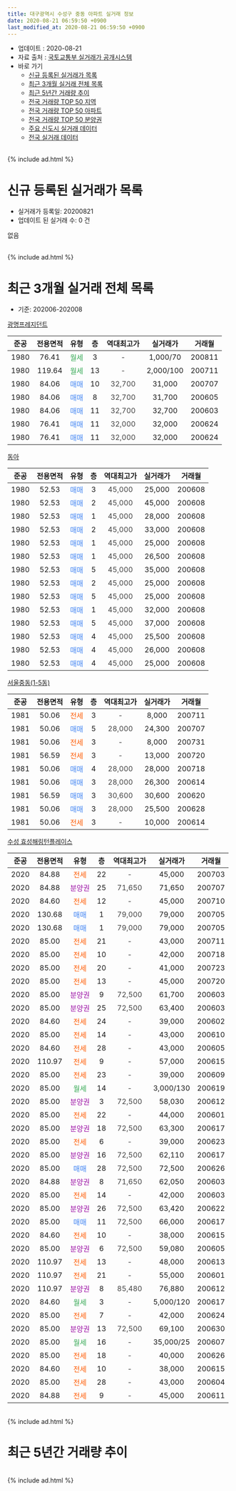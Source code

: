 ```yaml
---
title: 대구광역시 수성구 중동 아파트 실거래 정보
date: 2020-08-21 06:59:50 +0900
last_modified_at: 2020-08-21 06:59:50 +0900
---
```


* 업데이트 : 2020-08-21
* 자료 출처 : [국토교통부 실거래가 공개시스템](http://rt.molit.go.kr)
* 바로 가기
    * [신규 등록된 실거래가 목록](#신규-등록된-실거래가-목록)
    * [최근 3개월 실거래 전체 목록](#최근-3개월-실거래-전체-목록)
    * [최근 5년간 거래량 추이](#최근-5년간-거래량-추이)
    * [전국 거래량 TOP 50 지역](https://inasie.github.io/apt-trade-info/최근-3개월-전국에서-가장-거래가-많이-발생한-지역)
    * [전국 거래량 TOP 50 아파트](https://inasie.github.io/apt-trade-info/최근-3개월-전국에서-가장-거래가-많이-발생한-아파트)
    * [전국 거래량 TOP 50 분양권](https://inasie.github.io/apt-trade-info/최근-3개월-전국에서-가장-거래가-많이-발생한-분양권)
    * [주요 신도시 실거래 데이터](https://inasie.github.io/apt-trade-info/주요-신도시)
    * [전국 실거래 데이터](https://inasie.github.io/apt-trade-info/전국)
<br>
{% include ad.html %}
<br>

# 신규 등록된 실거래가 목록
* 실거래가 등록일: 20200821
* 업데이트 된 실거래 수: 0 건

없음

<br>
{% include ad.html %}
<br>

# 최근 3개월 실거래 전체 목록
* 기준: 202006-202008


[광명프레지던트](https://search.naver.com/search.naver?query=%EB%8C%80%EA%B5%AC%EA%B4%91%EC%97%AD%EC%8B%9C+%EC%88%98%EC%84%B1%EA%B5%AC+%EC%A4%91%EB%8F%99+%EA%B4%91%EB%AA%85%ED%94%84%EB%A0%88%EC%A7%80%EB%8D%98%ED%8A%B8)

|준공|전용면적|유형|층|역대최고가|실거래가|거래월|
|:---:|:---:|:---:|:---:|:---:|:---:|:---:|
|1980|76.41|<span style="color:#34a853">월세</span>|3|<span style="color:#444444">-</span>|1,000/70|200811|
|1980|119.64|<span style="color:#34a853">월세</span>|13|<span style="color:#444444">-</span>|2,000/100|200711|
|1980|84.06|<span style="color:#4285f3">매매</span>|10|<span style="color:#444444">32,700</span>|31,000|200707|
|1980|84.06|<span style="color:#4285f3">매매</span>|8|<span style="color:#444444">32,700</span>|31,700|200605|
|1980|84.06|<span style="color:#4285f3">매매</span>|11|<span style="color:#444444">32,700</span>|32,700|200603|
|1980|76.41|<span style="color:#4285f3">매매</span>|11|<span style="color:#444444">32,000</span>|32,000|200624|
|1980|76.41|<span style="color:#4285f3">매매</span>|11|<span style="color:#444444">32,000</span>|32,000|200624|

[동아](https://search.naver.com/search.naver?query=%EB%8C%80%EA%B5%AC%EA%B4%91%EC%97%AD%EC%8B%9C+%EC%88%98%EC%84%B1%EA%B5%AC+%EC%A4%91%EB%8F%99+%EB%8F%99%EC%95%84)

|준공|전용면적|유형|층|역대최고가|실거래가|거래월|
|:---:|:---:|:---:|:---:|:---:|:---:|:---:|
|1980|52.53|<span style="color:#4285f3">매매</span>|3|<span style="color:#444444">45,000</span>|25,000|200608|
|1980|52.53|<span style="color:#4285f3">매매</span>|2|<span style="color:#444444">45,000</span>|45,000|200608|
|1980|52.53|<span style="color:#4285f3">매매</span>|1|<span style="color:#444444">45,000</span>|28,000|200608|
|1980|52.53|<span style="color:#4285f3">매매</span>|2|<span style="color:#444444">45,000</span>|33,000|200608|
|1980|52.53|<span style="color:#4285f3">매매</span>|1|<span style="color:#444444">45,000</span>|25,000|200608|
|1980|52.53|<span style="color:#4285f3">매매</span>|1|<span style="color:#444444">45,000</span>|26,500|200608|
|1980|52.53|<span style="color:#4285f3">매매</span>|5|<span style="color:#444444">45,000</span>|35,000|200608|
|1980|52.53|<span style="color:#4285f3">매매</span>|2|<span style="color:#444444">45,000</span>|25,000|200608|
|1980|52.53|<span style="color:#4285f3">매매</span>|5|<span style="color:#444444">45,000</span>|25,000|200608|
|1980|52.53|<span style="color:#4285f3">매매</span>|1|<span style="color:#444444">45,000</span>|32,000|200608|
|1980|52.53|<span style="color:#4285f3">매매</span>|5|<span style="color:#444444">45,000</span>|37,000|200608|
|1980|52.53|<span style="color:#4285f3">매매</span>|4|<span style="color:#444444">45,000</span>|25,500|200608|
|1980|52.53|<span style="color:#4285f3">매매</span>|4|<span style="color:#444444">45,000</span>|26,000|200608|
|1980|52.53|<span style="color:#4285f3">매매</span>|4|<span style="color:#444444">45,000</span>|25,000|200608|

[서울중동(1-5동)](https://search.naver.com/search.naver?query=%EB%8C%80%EA%B5%AC%EA%B4%91%EC%97%AD%EC%8B%9C+%EC%88%98%EC%84%B1%EA%B5%AC+%EC%A4%91%EB%8F%99+%EC%84%9C%EC%9A%B8%EC%A4%91%EB%8F%99%281-5%EB%8F%99%29)

|준공|전용면적|유형|층|역대최고가|실거래가|거래월|
|:---:|:---:|:---:|:---:|:---:|:---:|:---:|
|1981|50.06|<span style="color:#ff5a00">전세</span>|3|<span style="color:#444444">-</span>|8,000|200711|
|1981|50.06|<span style="color:#4285f3">매매</span>|5|<span style="color:#444444">28,000</span>|24,300|200707|
|1981|50.06|<span style="color:#ff5a00">전세</span>|3|<span style="color:#444444">-</span>|8,000|200731|
|1981|56.59|<span style="color:#ff5a00">전세</span>|3|<span style="color:#444444">-</span>|13,000|200720|
|1981|50.06|<span style="color:#4285f3">매매</span>|4|<span style="color:#444444">28,000</span>|28,000|200718|
|1981|50.06|<span style="color:#4285f3">매매</span>|3|<span style="color:#444444">28,000</span>|26,300|200614|
|1981|56.59|<span style="color:#4285f3">매매</span>|3|<span style="color:#444444">30,600</span>|30,600|200620|
|1981|50.06|<span style="color:#4285f3">매매</span>|3|<span style="color:#444444">28,000</span>|25,500|200628|
|1981|50.06|<span style="color:#ff5a00">전세</span>|3|<span style="color:#444444">-</span>|10,000|200614|

[수성 효성해링턴플레이스](https://search.naver.com/search.naver?query=%EB%8C%80%EA%B5%AC%EA%B4%91%EC%97%AD%EC%8B%9C+%EC%88%98%EC%84%B1%EA%B5%AC+%EC%A4%91%EB%8F%99+%EC%88%98%EC%84%B1+%ED%9A%A8%EC%84%B1%ED%95%B4%EB%A7%81%ED%84%B4%ED%94%8C%EB%A0%88%EC%9D%B4%EC%8A%A4)

|준공|전용면적|유형|층|역대최고가|실거래가|거래월|
|:---:|:---:|:---:|:---:|:---:|:---:|:---:|
|2020|84.88|<span style="color:#ff5a00">전세</span>|22|<span style="color:#444444">-</span>|45,000|200703|
|2020|84.88|<span style="color:#9C11A5">분양권</span>|25|<span style="color:#444444">71,650</span>|71,650|200707|
|2020|84.60|<span style="color:#ff5a00">전세</span>|12|<span style="color:#444444">-</span>|45,000|200710|
|2020|130.68|<span style="color:#4285f3">매매</span>|1|<span style="color:#444444">79,000</span>|79,000|200705|
|2020|130.68|<span style="color:#4285f3">매매</span>|1|<span style="color:#444444">79,000</span>|79,000|200705|
|2020|85.00|<span style="color:#ff5a00">전세</span>|21|<span style="color:#444444">-</span>|43,000|200711|
|2020|85.00|<span style="color:#ff5a00">전세</span>|10|<span style="color:#444444">-</span>|42,000|200718|
|2020|85.00|<span style="color:#ff5a00">전세</span>|20|<span style="color:#444444">-</span>|41,000|200723|
|2020|85.00|<span style="color:#ff5a00">전세</span>|13|<span style="color:#444444">-</span>|45,000|200720|
|2020|85.00|<span style="color:#9C11A5">분양권</span>|9|<span style="color:#444444">72,500</span>|61,700|200603|
|2020|85.00|<span style="color:#9C11A5">분양권</span>|25|<span style="color:#444444">72,500</span>|63,400|200603|
|2020|84.60|<span style="color:#ff5a00">전세</span>|24|<span style="color:#444444">-</span>|39,000|200602|
|2020|85.00|<span style="color:#ff5a00">전세</span>|14|<span style="color:#444444">-</span>|43,000|200610|
|2020|84.60|<span style="color:#ff5a00">전세</span>|28|<span style="color:#444444">-</span>|43,000|200605|
|2020|110.97|<span style="color:#ff5a00">전세</span>|9|<span style="color:#444444">-</span>|57,000|200615|
|2020|85.00|<span style="color:#ff5a00">전세</span>|23|<span style="color:#444444">-</span>|39,000|200609|
|2020|85.00|<span style="color:#34a853">월세</span>|14|<span style="color:#444444">-</span>|3,000/130|200619|
|2020|85.00|<span style="color:#9C11A5">분양권</span>|3|<span style="color:#444444">72,500</span>|58,030|200612|
|2020|85.00|<span style="color:#ff5a00">전세</span>|22|<span style="color:#444444">-</span>|44,000|200601|
|2020|85.00|<span style="color:#9C11A5">분양권</span>|18|<span style="color:#444444">72,500</span>|63,300|200617|
|2020|85.00|<span style="color:#ff5a00">전세</span>|6|<span style="color:#444444">-</span>|39,000|200623|
|2020|85.00|<span style="color:#9C11A5">분양권</span>|16|<span style="color:#444444">72,500</span>|62,110|200617|
|2020|85.00|<span style="color:#4285f3">매매</span>|28|<span style="color:#444444">72,500</span>|72,500|200626|
|2020|84.88|<span style="color:#9C11A5">분양권</span>|8|<span style="color:#444444">71,650</span>|62,050|200603|
|2020|85.00|<span style="color:#ff5a00">전세</span>|14|<span style="color:#444444">-</span>|42,000|200603|
|2020|85.00|<span style="color:#9C11A5">분양권</span>|26|<span style="color:#444444">72,500</span>|63,420|200622|
|2020|85.00|<span style="color:#4285f3">매매</span>|11|<span style="color:#444444">72,500</span>|66,000|200617|
|2020|84.60|<span style="color:#ff5a00">전세</span>|10|<span style="color:#444444">-</span>|38,000|200615|
|2020|85.00|<span style="color:#9C11A5">분양권</span>|6|<span style="color:#444444">72,500</span>|59,080|200605|
|2020|110.97|<span style="color:#ff5a00">전세</span>|13|<span style="color:#444444">-</span>|48,000|200613|
|2020|110.97|<span style="color:#ff5a00">전세</span>|21|<span style="color:#444444">-</span>|55,000|200601|
|2020|110.97|<span style="color:#9C11A5">분양권</span>|8|<span style="color:#444444">85,480</span>|76,880|200612|
|2020|84.60|<span style="color:#34a853">월세</span>|3|<span style="color:#444444">-</span>|5,000/120|200617|
|2020|85.00|<span style="color:#ff5a00">전세</span>|7|<span style="color:#444444">-</span>|42,000|200624|
|2020|85.00|<span style="color:#9C11A5">분양권</span>|13|<span style="color:#444444">72,500</span>|69,100|200630|
|2020|85.00|<span style="color:#34a853">월세</span>|16|<span style="color:#444444">-</span>|35,000/25|200607|
|2020|85.00|<span style="color:#ff5a00">전세</span>|18|<span style="color:#444444">-</span>|40,000|200626|
|2020|84.60|<span style="color:#ff5a00">전세</span>|10|<span style="color:#444444">-</span>|38,000|200615|
|2020|85.00|<span style="color:#ff5a00">전세</span>|28|<span style="color:#444444">-</span>|43,000|200604|
|2020|84.88|<span style="color:#ff5a00">전세</span>|9|<span style="color:#444444">-</span>|45,000|200611|


<br>
{% include ad.html %}
<br>

# 최근 5년간 거래량 추이


<div style="width:100%;">
    <canvas id="deal_progress" height="200"></canvas>
</div>

<script>
new Chart(document.getElementById("deal_progress"), {
    type: 'line',
    data: {
        labels: ['201508','201509','201510','201511','201512','201601','201602','201603','201604','201605','201606','201607','201608','201609','201610','201611','201612','201701','201702','201703','201704','201705','201706','201707','201708','201709','201710','201711','201712','201801','201802','201803','201804','201805','201806','201807','201808','201809','201810','201811','201812','201901','201902','201903','201904','201905','201906','201907','201908','201909','201910','201911','201912','202001','202002','202003','202004','202005','202006','202007','202008'],
        datasets: [{
            label: '매매',
            pointRadius: 1,
            data: [3, 5, 2, 4, 2, 1, 0, 1, 1, 5, 2, 0, 1, 0, 2, 0, 4, 1, 2, 6, 3, 3, 2, 9, 3, 1, 3, 0, 2, 2, 3, 7, 4, 4, 4, 3, 4, 7, 14, 12, 2, 3, 0, 5, 5, 3, 8, 19, 9, 6, 9, 27, 11, 8, 8, 5, 11, 13, 33, 6, 0],
            borderColor: "rgba(255, 201, 14, 1)",
            backgroundColor: "rgba(255, 201, 14, 0.5)",
            fill: false,
            lineTension: 0
        },{
            label: '전월세',
            pointRadius: 1,
            data: [2, 2, 0, 1, 2, 0, 2, 1, 1, 0, 0, 2, 0, 2, 2, 0, 0, 2, 1, 1, 2, 2, 1, 2, 2, 3, 3, 2, 0, 0, 1, 2, 5, 0, 4, 0, 3, 0, 2, 1, 2, 4, 1, 2, 1, 1, 0, 3, 4, 1, 1, 3, 7, 22, 52, 31, 71, 32, 20, 10, 1],
            borderColor: "rgba(0, 141, 185, 1)",
            backgroundColor: "rgba(0, 141, 185, 0.5)",
            fill: false,
            lineTension: 0
        }
        ]
    },
    options: {
        responsive: true,
        title: {
            display: false
        },
        tooltips: {
            mode: 'index',
            intersect: false
        },
        hover: {
            mode: 'nearest',
            intersect: true
        },
        scales: {
            xAxes: [{
                display: true,
                scaleLabel: {
                    display: true,
                    labelString: '년/월'
                }
            }],
            yAxes: [{
                display: true,
                ticks: {
                    suggestedMin: 0,
                },
                scaleLabel: {
                    display: true,
                    labelString: '실거래 수'
                }
            }]
        }
    }
});

</script>


<br>
{% include ad.html %}
<br>

